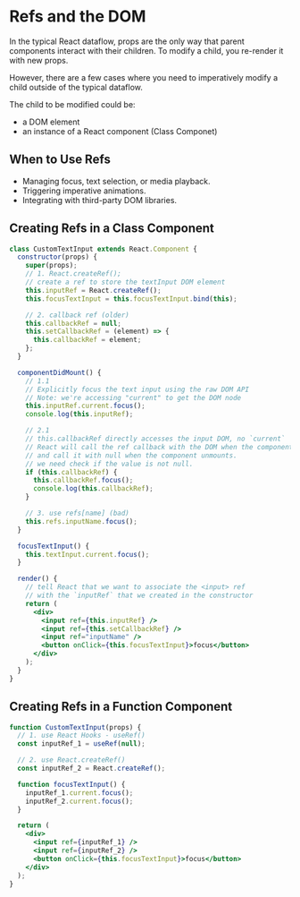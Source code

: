 # Refs and the DOM

In the typical React dataflow, props are the only way that parent components interact with their children. To modify a child, you re-render it with new props.

However, there are a few cases where you need to imperatively modify a child outside of the typical dataflow.

The child to be modified could be:

- a DOM element
- an instance of a React component (Class Componet)

## When to Use Refs

- Managing focus, text selection, or media playback.
- Triggering imperative animations.
- Integrating with third-party DOM libraries.

## Creating Refs in a Class Component

```jsx
class CustomTextInput extends React.Component {
  constructor(props) {
    super(props);
    // 1. React.createRef();
    // create a ref to store the textInput DOM element
    this.inputRef = React.createRef();
    this.focusTextInput = this.focusTextInput.bind(this);

    // 2. callback ref (older)
    this.callbackRef = null;
    this.setCallbackRef = (element) => {
      this.callbackRef = element;
    };
  }

  componentDidMount() {
    // 1.1
    // Explicitly focus the text input using the raw DOM API
    // Note: we're accessing "current" to get the DOM node
    this.inputRef.current.focus();
    console.log(this.inputRef);

    // 2.1
    // this.callbackRef directly accesses the input DOM, no `current`
    // React will call the ref callback with the DOM when the component mounts,
    // and call it with null when the component unmounts.
    // we need check if the value is not null.
    if (this.callbackRef) {
      this.callbackRef.focus();
      console.log(this.callbackRef);
    }

    // 3. use refs[name] (bad)
    this.refs.inputName.focus();
  }

  focusTextInput() {
    this.textInput.current.focus();
  }

  render() {
    // tell React that we want to associate the <input> ref
    // with the `inputRef` that we created in the constructor
    return (
      <div>
        <input ref={this.inputRef} />
        <input ref={this.setCallbackRef} />
        <input ref="inputName" />
        <button onClick={this.focusTextInput}>focus</button>
      </div>
    );
  }
}
```

## Creating Refs in a Function Component

```jsx
function CustomTextInput(props) {
  // 1. use React Hooks - useRef()
  const inputRef_1 = useRef(null);

  // 2. use React.createRef()
  const inputRef_2 = React.createRef();

  function focusTextInput() {
    inputRef_1.current.focus();
    inputRef_2.current.focus();
  }

  return (
    <div>
      <input ref={inputRef_1} />
      <input ref={inputRef_2} />
      <button onClick={this.focusTextInput}>focus</button>
    </div>
  );
}
```
